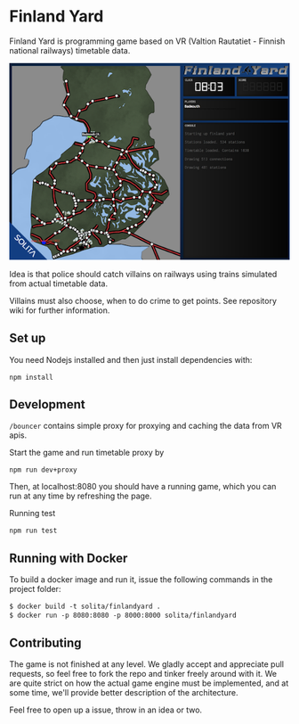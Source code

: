 # Finland Yard

Finland Yard is programming game based on VR (Valtion Rautatiet - Finnish national railways)
timetable data.

![Screenshot](screenshots/fy-screenshot.png?raw=true "Screenshot")

Idea is that police should catch villains on railways using trains simulated from
actual timetable data.

Villains must also choose, when to do crime to get points. See repository wiki for further information.

## Set up

You need Nodejs installed and then just install dependencies with:

```
npm install
```

## Development

`/bouncer` contains simple proxy for proxying and caching the data from VR apis.

Start the game and run timetable proxy by

```
npm run dev+proxy
```

Then, at localhost:8080 you should have a running game, which you can run at any time by refreshing the page.

Running test

```
npm run test
```

## Running with Docker

To build a docker image and run it, issue the following commands in the project folder:
```
$ docker build -t solita/finlandyard .
$ docker run -p 8080:8080 -p 8000:8000 solita/finlandyard
```

## Contributing

The game is not finished at any level. We gladly accept and appreciate pull requests, so
feel free to fork the repo and tinker freely around with it. We are quite strict on
how the actual game engine must be implemented, and at some time, we'll provide
better description of the architecture.

Feel free to open up a issue, throw in an idea or two.
